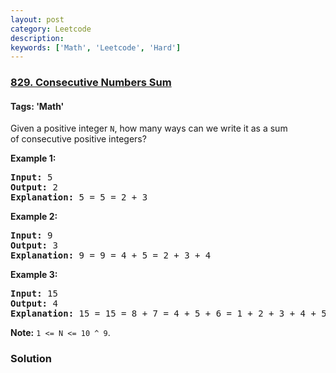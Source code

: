 ```yaml
---
layout: post
category: Leetcode
description: 
keywords: ['Math', 'Leetcode', 'Hard']
---
```

### [829. Consecutive Numbers Sum](https://leetcode.com/problems/consecutive-numbers-sum)

#### Tags: 'Math'

<div class="content__u3I1 question-content__JfgR"><div><p>Given a positive integer <code>N</code>, how many ways can we write it as a sum of consecutive positive integers?</p>
<p><strong>Example 1:</strong></p>
<pre><strong>Input: </strong>5
<strong>Output: </strong>2
<strong>Explanation: </strong>5 = 5 = 2 + 3</pre>
<p><strong>Example 2:</strong></p>
<pre><strong>Input: </strong>9
<strong>Output: </strong>3
<strong>Explanation: </strong>9 = 9 = 4 + 5 = 2 + 3 + 4</pre>
<p><strong>Example 3:</strong></p>
<pre><strong>Input: </strong>15
<strong>Output: </strong>4
<strong>Explanation: </strong>15 = 15 = 8 + 7 = 4 + 5 + 6 = 1 + 2 + 3 + 4 + 5</pre>
<p><strong>Note:</strong> <code>1 &lt;= N &lt;= 10 ^ 9</code>.</p>
</div></div>

### Solution
